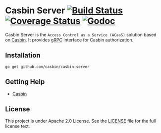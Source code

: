 Casbin Server [![Build Status](https://travis-ci.org/casbin/casbin-server.svg?branch=master)](https://travis-ci.org/casbin/casbin-server) [![Coverage Status](https://coveralls.io/repos/github/casbin/casbin-server/badge.svg?branch=master)](https://coveralls.io/github/casbin/casbin-server?branch=master) [![Godoc](https://godoc.org/github.com/casbin/casbin-server?status.svg)](https://godoc.org/github.com/casbin/casbin-server)
====

Casbin Server is the ``Access Control as a Service (ACaaS)`` solution based on [Casbin](https://github.com/casbin/casbin). It provides [gRPC](https://grpc.io/) interface for Casbin authorization.

## Installation

    go get github.com/casbin/casbin-server

## Getting Help

- [Casbin](https://github.com/casbin/casbin)

## License

This project is under Apache 2.0 License. See the [LICENSE](LICENSE) file for the full license text.
